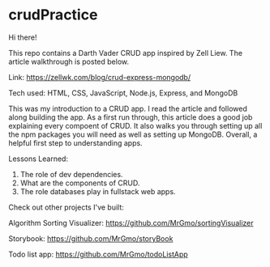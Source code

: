 # crudPractice

Hi there!

This repo contains a Darth Vader CRUD app inspired by Zell Liew. The article walkthrough is posted below.

Link: https://zellwk.com/blog/crud-express-mongodb/

Tech used: HTML, CSS, JavaScript, Node.js, Express, and MongoDB

This was my introduction to a CRUD app. I read the article and followed along building the app. As a first run through, this article does a good job explaining every compoent of CRUD. It also walks you through setting up all the npm packages you will need as well as setting up MongoDB. Overall, a helpful first step to understanding apps.

Lessons Learned:
  1. The role of dev dependencies. 
  2. What are the components of CRUD.
  3. The role databases play in fullstack web apps.

Check out other projects I've built:

Algorithm Sorting Visualizer: https://github.com/MrGmo/sortingVisualizer

Storybook: https://github.com/MrGmo/storyBook

Todo list app: https://github.com/MrGmo/todoListApp

